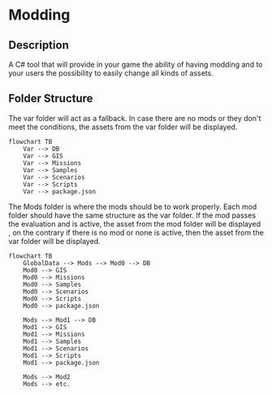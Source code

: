 # Modding

## Description 

A C# tool that will provide in your game the ability of having modding and to your users the possibility to easily change all kinds of assets.

## Folder Structure

The var folder will act as a fallback. Ιn case there are no mods or they don't meet the conditions, the assets from the var folder will be displayed.

```mermaid 
flowchart TB
    Var --> DB
    Var --> GIS
    Var --> Missions
    Var --> Samples
    Var --> Scenarios 
    Var --> Scripts
    Var --> package.json
```

The Mods folder is where the mods should be to work properly. Each mod folder should have the same structure as the var folder. If the mod passes the evaluation and is active, the asset from the mod folder will be displayed , on the contrary if there is no mod or none is active, then the asset from the var folder will be displayed.

```mermaid 
flowchart TB
    GlobalData --> Mods --> Mod0 --> DB
    Mod0 --> GIS
    Mod0 --> Missions
    Mod0 --> Samples
    Mod0 --> Scenarios 
    Mod0 --> Scripts
    Mod0 --> package.json

    Mods --> Mod1 --> DB
    Mod1 --> GIS
    Mod1 --> Missions
    Mod1 --> Samples
    Mod1 --> Scenarios 
    Mod1 --> Scripts
    Mod1 --> package.json

    Mods --> Mod2
    Mods --> etc. 
```
